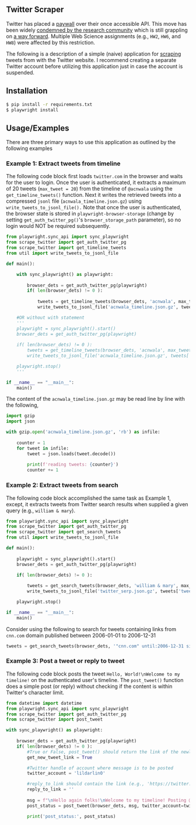 ## Twitter Scraper
Twitter has placed a [paywall](https://twitter.com/acnwala/status/1641231749928583170) over their once accessible API. This move has been widely [condemned by the research community](https://independenttechresearch.org/letter-twitters-new-api-plans-will-devastate-public-interest-research/) which is still grappling on [a way forward](https://docs.google.com/document/d/e/2PACX-1vQYX6jTdcoEi9Laq-PGVfv34g4vZvyF77JoKlMDcJNr15ixSbCcYkHaNdCOVUl7A06_Qn_vZJmc27Kd/pub). Multiple Web Science assignments (e.g., `HW2`, `HW6`, and `HW8`) were affected by this restriction. 

The following is a description of a simple (naive) application for [scraping](https://docs.google.com/presentation/d/1vtT9dleNJlUbc3ny14gotGX1Md1dEWhVHYWTz0MMdRk/edit?usp=sharing) tweets from with the Twitter website. I recommend creating a separate Twitter account before utilizing this application just in case the account is suspended.

## Installation
```bash
$ pip install -r requirements.txt
$ playwright install
```

## Usage/Examples

There are three primary ways to use this application as outlined by the following examples

### Example 1: Extract tweets from timeline

The following code block first loads `twitter.com` in the browser and waits for the user to login. Once the user is authenticated, it extracts a maximum of 20 tweets (`max_tweet = 20`) from the timeline of `@acnwala` using the `get_timeline_tweets()` function. Next it writes the retrieved tweets into a compressed `jsonl` file (`acnwala_timeline.json.gz`) using `write_tweets_to_jsonl_file().` Note that once the user is authenticated, the browser state is stored in `playwright-browser-storage` (change by setting `get_auth_twitter_pg()`'s `browser_storage_path` parameter), so no login would NOT be required subsequently.

```Python
from playwright.sync_api import sync_playwright
from scrape_twitter import get_auth_twitter_pg
from scrape_twitter import get_timeline_tweets
from util import write_tweets_to_jsonl_file

def main():

    with sync_playwright() as playwright:
        
        browser_dets = get_auth_twitter_pg(playwright)
        if( len(browser_dets) != 0 ):
        
            tweets = get_timeline_tweets(browser_dets, 'acnwala', max_tweets=20)
            write_tweets_to_jsonl_file('acnwala_timeline.json.gz', tweets['tweets'])

    #OR without with statement
    '''
    playwright = sync_playwright().start()
    browser_dets = get_auth_twitter_pg(playwright)
    
    if( len(browser_dets) != 0 ):
        tweets = get_timeline_tweets(browser_dets, 'acnwala', max_tweets=3)
        write_tweets_to_jsonl_file('acnwala_timeline.json.gz', tweets['tweets'])

    playwright.stop()
    '''

if __name__ == "__main__":
    main()
```

The content of the `acnwala_timeline.json.gz` may be read line by line with the following,
```Python
import gzip
import json

with gzip.open('acnwala_timeline.json.gz', 'rb') as infile:
            
    counter = 1
    for tweet in infile:
        tweet = json.loads(tweet.decode())
        
        print(f'reading tweets: {counter}')
        counter += 1
```

### Example 2: Extract tweets from search

The following code block accomplished the same task as Example 1, except, it extracts tweets from Twitter search results when supplied a given query (e.g., `william & mary`).

```Python
from playwright.sync_api import sync_playwright
from scrape_twitter import get_auth_twitter_pg
from scrape_twitter import get_search_tweets
from util import write_tweets_to_jsonl_file

def main():
    
    playwright = sync_playwright().start()
    browser_dets = get_auth_twitter_pg(playwright)

    if( len(browser_dets) != 0 ):
    
        tweets = get_search_tweets(browser_dets, 'william & mary', max_tweets=10)        
        write_tweets_to_jsonl_file('twitter_serp.json.gz', tweets['tweets'])

    playwright.stop()

if __name__ == "__main__":
    main()
```
Consider using the following to search for tweets containing links from `cnn.com` domain published between 2006-01-01 to 2006-12-31
```python
tweets = get_search_tweets(browser_dets, '"cnn.com" until:2006-12-31 since:2006-01-01', max_tweets=10)
```

### Example 3: Post a tweet or reply to tweet

The following code block posts the tweet `Hello, World!\nWelcome to my timeline!` on the authenticated user's timeline. The `post_tweet()` function does a simple post (or reply) without checking if the content is within Twitter's character limit.

```Python
from datetime import datetime
from playwright.sync_api import sync_playwright
from scrape_twitter import get_auth_twitter_pg
from scrape_twitter import post_tweet

with sync_playwright() as playwright:
        
    browser_dets = get_auth_twitter_pg(playwright)
    if( len(browser_dets) != 0 ):
        #True or False, post_tweet() should return the link of the newly posted tweet. 
        get_new_tweet_link = True

        #Twitter handle of account where message is to be posted
        twitter_account = 'lildarlin0'

        #reply_to_link should contain the link (e.g., 'https://twitter.com/xnwala/status/1699844461545836833') to the tweet to be replied to. Leave blank for isolated post
        reply_to_link = ''
         
        msg = f"\nHello again folks!\nWelcome to my timeline! Posting @ {datetime.now().strftime('%Y-%m-%d %H:%M:%S')}"
        post_status = post_tweet(browser_dets, msg, twitter_account=twitter_account, get_new_tweet_link=get_new_tweet_link, reply_to_link=reply_to_link)

        print('post_status:', post_status)
```
